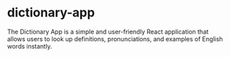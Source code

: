 # dictionary-app
The Dictionary App is a simple and user-friendly React application that allows users to look up definitions, pronunciations, and examples of English words instantly.
